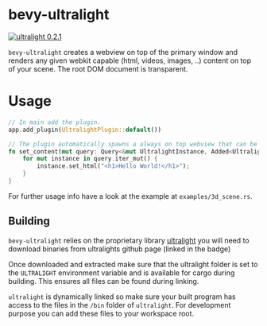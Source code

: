 # bevy-ultralight

[![ultralight 0.2.1](https://img.shields.io/badge/ultralight-0.2.1-green)](https://github.com/ultralight-ux/Ultralight/releases/tag/v1.2.1)

`bevy-ultralight` creates a webview on top of the primary window and renders any given webkit capable (html, videos, images, ..) content on top of your scene. The root DOM document is transparent.

# Usage

```rust
// In main add the plugin.
app.add_plugin(UltralightPlugin::default())

// The plugin automatically spawns a always on top webview that can be queried
fn set_content(mut query: Query<&mut UltralightInstance, Added<UltralightInstance>>) {
    for mut instance in query.iter_mut() {
        instance.set_html("<h1>Hello World!</h1>");
    }
}

```

For further usage info have a look at the example at `examples/3d_scene.rs`.

## Building

`bevy-ultralight` relies on the proprietary library [ultralight](https://github.com/ultralight-ux/Ultralight) you will need to download binaries from ultralights github page (linked in the badge)

Once downloaded and extracted make sure that the ultralight folder is set to the `ULTRALIGHT` environment variable and is available for cargo during building. This ensures all files can be found during linking.

`ultralight` is dynamically linked so make sure your built program has access to the files in the `/bin` folder of `ultralight`. For development purpose you can add these files to your workspace root.
